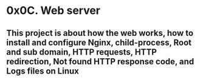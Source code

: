 # 0x0C. Web server

## This project is about how the web works, how to install and configure Nginx, child-process, Root and sub domain, HTTP requests, HTTP redirection, Not found HTTP response code, and Logs files on Linux
